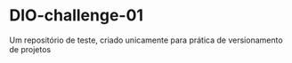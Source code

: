 # DIO-challenge-01
Um repositório de teste, criado unicamente para prática de versionamento de projetos
